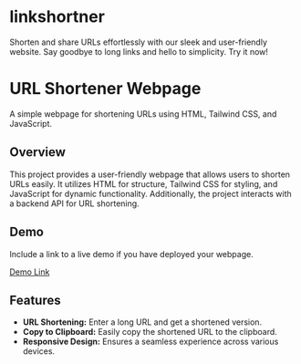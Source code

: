 # linkshortner
Shorten and share URLs effortlessly with our sleek and user-friendly website. Say goodbye to long links and hello to simplicity. Try it now!
# URL Shortener Webpage

A simple webpage for shortening URLs using HTML, Tailwind CSS, and JavaScript.

## Overview

This project provides a user-friendly webpage that allows users to shorten URLs easily. It utilizes HTML for structure, Tailwind CSS for styling, and JavaScript for dynamic functionality. Additionally, the project interacts with a backend API for URL shortening.

## Demo

Include a link to a live demo if you have deployed your webpage.

[Demo Link](https://dimexofafrika.github.io/linkshortner/)

## Features

- **URL Shortening:** Enter a long URL and get a shortened version.
- **Copy to Clipboard:** Easily copy the shortened URL to the clipboard.
- **Responsive Design:** Ensures a seamless experience across various devices.




